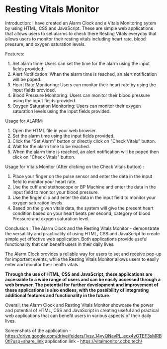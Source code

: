 # Resting Vitals Monitor
Introduction:
I have created an Alarm Clock and a Vitals Monitoring sytem by using HTML, CSS and JavaScript. These are simple web applications that allows users to set alarms to check there Resting Vitals everyday that allows users to monitor their resting vitals including heart rate, blood pressure, and oxygen saturation levels.

Features:
1) Set alarm time: Users can set the time for the alarm using the input fields provided.
2) Alert Notification: When the alarm time is reached, an alert notification will be poped.
3) Heart Rate Monitoring: Users can monitor their heart rate by using the input fields provided.
4) Blood Pressure Monitoring: Users can monitor their blood pressure using the input fields provided.
5) Oxygen Saturation Monitoring: Users can monitor their oxygen saturation levels using the input fields provided.

Usage for ALARM:
1) Open the HTML file in your web browser.
2) Set the alarm time using the input fields provided.
3) Click the "Set Alarm" button or directly click on "Check Vitals" button.
4) Wait for the alarm time to be reached.
5) When the alarm time is reached, an alert notification will be poped then click on "Check Vitals" button.

Usage for Vitals Monitor (After clicking on the Check Vitals button) :
1) Place your finger on the pulse sensor and enter the data in the input field to monitor your heart rate.
2) Use the cuff and stethoscope or BP Machine and enter the data in the input field to monitor your blood pressure.
3) Use the finger clip and enter the data in the input field to monitor your oxygen saturation levels.
4) Based on the given vitals data, the system will give the present heart condition based on your heart beats per second, category of blood Pressure and oxygen saturation level.

Conclusion :
The Alarm Clock and the Resting Vitals Monitor - demonstrate the versatility and practicality of using HTML, CSS and JavaScript to create simple yet effective web application. Both applications provide useful functionality that can benefit users in their daily lives.

The Alarm Clock provides a reliable way for users to set and receive pop-up for important events, while the Resting Vitals Monitor allows users to easily enter and  monitor their health vitals.

**Through the use of HTML, CSS and JavaScript, these applications are accessible to a wide range of users and can be easily accessed through a web browser. The potential for further development and improvement of these applications is also endless, with the possibility of integrating additional features and functionality in the future**.

Overall, the Alarm Clock and Resting Vitals Monitor showcase the power and potential of HTML, CSS and JavaScript in creating useful and practical web applications that can benefit users in various aspects of their daily lives.

Screenshots of the application - https://drive.google.com/drive/folders/1vsv_14vyQNavPL_ecx4yOTEF3sMRB0tl?usp=share_link
application link - https://vitalmonitor.ccbp.tech/


